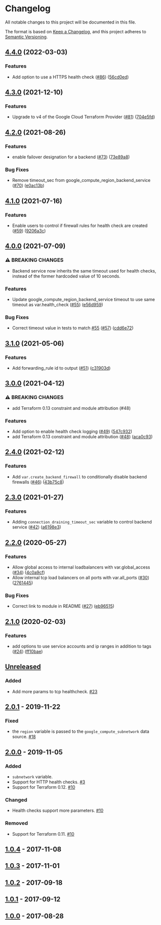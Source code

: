 # Changelog
All notable changes to this project will be documented in this file.

The format is based on [Keep a Changelog](https://keepachangelog.com/en/1.0.0/),
and this project adheres to [Semantic Versioning](https://semver.org/spec/v2.0.0.html).

## [4.4.0](https://github.com/terraform-google-modules/terraform-google-lb-internal/compare/v4.3.0...v4.4.0) (2022-03-03)


### Features

* Add option to use a HTTPS health check ([#86](https://github.com/terraform-google-modules/terraform-google-lb-internal/issues/86)) ([56cd0ed](https://github.com/terraform-google-modules/terraform-google-lb-internal/commit/56cd0ed7fe95cf895e7185d08c62e431d9fa5e34))

## [4.3.0](https://www.github.com/terraform-google-modules/terraform-google-lb-internal/compare/v4.2.0...v4.3.0) (2021-12-10)


### Features

* Upgrade to v4 of the Google Cloud Terraform Provider ([#81](https://www.github.com/terraform-google-modules/terraform-google-lb-internal/issues/81)) ([704e5fd](https://www.github.com/terraform-google-modules/terraform-google-lb-internal/commit/704e5fd5bc4f3ef0461235373e18b368c9cd4177))

## [4.2.0](https://www.github.com/terraform-google-modules/terraform-google-lb-internal/compare/v4.1.0...v4.2.0) (2021-08-26)


### Features

* enable failover designation for a backend ([#73](https://www.github.com/terraform-google-modules/terraform-google-lb-internal/issues/73)) ([73e89a8](https://www.github.com/terraform-google-modules/terraform-google-lb-internal/commit/73e89a8b795207d0c172e205d591ff6a7595743a))


### Bug Fixes

* Remove timeout_sec from google_compute_region_backend_service ([#70](https://www.github.com/terraform-google-modules/terraform-google-lb-internal/issues/70)) ([e0ac13b](https://www.github.com/terraform-google-modules/terraform-google-lb-internal/commit/e0ac13b5301b11a3e790de9148993d864ec2a816))

## [4.1.0](https://www.github.com/terraform-google-modules/terraform-google-lb-internal/compare/v4.0.0...v4.1.0) (2021-07-16)


### Features

* Enable users to control if firewall rules for health check are created ([#59](https://www.github.com/terraform-google-modules/terraform-google-lb-internal/issues/59)) ([9206a3c](https://www.github.com/terraform-google-modules/terraform-google-lb-internal/commit/9206a3cf7875050de5f1e4cb59ce67631dcd42aa))

## [4.0.0](https://www.github.com/terraform-google-modules/terraform-google-lb-internal/compare/v3.1.0...v4.0.0) (2021-07-09)


### ⚠ BREAKING CHANGES

* Backend service now inherits the same timeout used for health checks, instead of the former hardcoded value of 10 seconds.

### Features

* Update google_compute_region_backend_service timeout to use same timeout as var.health_check ([#55](https://www.github.com/terraform-google-modules/terraform-google-lb-internal/issues/55)) ([e56d959](https://www.github.com/terraform-google-modules/terraform-google-lb-internal/commit/e56d9595a546a7a42ae5a83fc0d9f2c3cdae274b))


### Bug Fixes

* Correct timeout value in tests to match [#55](https://www.github.com/terraform-google-modules/terraform-google-lb-internal/issues/55) ([#57](https://www.github.com/terraform-google-modules/terraform-google-lb-internal/issues/57)) ([cdd6e72](https://www.github.com/terraform-google-modules/terraform-google-lb-internal/commit/cdd6e72ef650a8c096256d64d6410fa19df3f90a))

## [3.1.0](https://www.github.com/terraform-google-modules/terraform-google-lb-internal/compare/v3.0.0...v3.1.0) (2021-05-06)


### Features

* Add forwarding_rule id to output ([#51](https://www.github.com/terraform-google-modules/terraform-google-lb-internal/issues/51)) ([c31903d](https://www.github.com/terraform-google-modules/terraform-google-lb-internal/commit/c31903d281c4c62a6f37f73bb36a3d4a065eeb44))

## [3.0.0](https://www.github.com/terraform-google-modules/terraform-google-lb-internal/compare/v2.4.0...v3.0.0) (2021-04-12)


### ⚠ BREAKING CHANGES

* add Terraform 0.13 constraint and module attribution (#48)

### Features

* Add option to enable health check logging ([#49](https://www.github.com/terraform-google-modules/terraform-google-lb-internal/issues/49)) ([547c932](https://www.github.com/terraform-google-modules/terraform-google-lb-internal/commit/547c9320bdf1d9efe5157dd73a09810e4fa272b4))
* add Terraform 0.13 constraint and module attribution ([#48](https://www.github.com/terraform-google-modules/terraform-google-lb-internal/issues/48)) ([aca0c93](https://www.github.com/terraform-google-modules/terraform-google-lb-internal/commit/aca0c939f4c9eedf555e8cace8d4fd13e4ec871f))

## [2.4.0](https://www.github.com/terraform-google-modules/terraform-google-lb-internal/compare/v2.3.0...v2.4.0) (2021-02-12)


### Features

* Add `var.create_backend_firewall` to conditionally disable backend firewalls ([#46](https://www.github.com/terraform-google-modules/terraform-google-lb-internal/issues/46)) ([43b75c8](https://www.github.com/terraform-google-modules/terraform-google-lb-internal/commit/43b75c83c0f788a86ed3bcc1f2680b3f23d6635f))

## [2.3.0](https://www.github.com/terraform-google-modules/terraform-google-lb-internal/compare/v2.2.0...v2.3.0) (2021-01-27)


### Features

* Adding `connection_draining_timeout_sec` variable to control backend service ([#42](https://www.github.com/terraform-google-modules/terraform-google-lb-internal/issues/42)) ([a6198e3](https://www.github.com/terraform-google-modules/terraform-google-lb-internal/commit/a6198e31e7155530f762d4078394a8e9d8b76b28))

## [2.2.0](https://www.github.com/terraform-google-modules/terraform-google-lb-internal/compare/v2.1.0...v2.2.0) (2020-05-27)


### Features

* Allow global access to internal loadbalancers with var.global_access ([#34](https://www.github.com/terraform-google-modules/terraform-google-lb-internal/issues/34)) ([4c0a9cf](https://www.github.com/terraform-google-modules/terraform-google-lb-internal/commit/4c0a9cf7b4677133ac9158cc4192ddf0a0e6d052))
* Allow internal tcp load balancers on all ports with var.all_ports ([#30](https://www.github.com/terraform-google-modules/terraform-google-lb-internal/issues/30)) ([2761445](https://www.github.com/terraform-google-modules/terraform-google-lb-internal/commit/276144531017152ddcba1ca02073bfa1844d39bb))


### Bug Fixes

* Correct link to module in README ([#27](https://www.github.com/terraform-google-modules/terraform-google-lb-internal/issues/27)) ([eb96515](https://www.github.com/terraform-google-modules/terraform-google-lb-internal/commit/eb96515fdd9f8a6adae5bd44c15adb9e1f0e06fd))

## [2.1.0](https://www.github.com/terraform-google-modules/terraform-google-lb-internal/compare/v2.0.1...v2.1.0) (2020-02-03)


### Features

* add options to use service accounts and ip ranges in addition to tags ([#24](https://www.github.com/terraform-google-modules/terraform-google-lb-internal/issues/24)) ([ff10bae](https://www.github.com/terraform-google-modules/terraform-google-lb-internal/commit/ff10baefbbf6e7e5ee18e534df17d567b65a020f))

## [Unreleased]

### Added

- Add more params to tcp healthcheck. [#23](https://github.com/terraform-google-modules/terraform-google-lb-internal/pull/23)

## [2.0.1] - 2019-11-22

### Fixed

- the `region` variable is passed to the `google_compute_subnetwork` data source. [#18]

## [2.0.0] - 2019-11-05

### Added

- `subnetwork` variable.
- Support for HTTP health checks. [#3]
- Support for Terraform 0.12. [#10]

### Changed

- Health checks support more parameters. [#10]

### Removed

- Support for Terraform 0.11. [#10]

## [1.0.4] - 2017-11-08

## [1.0.3] - 2017-11-01

## [1.0.2] - 2017-09-18

## [1.0.1] - 2017-09-12

## [1.0.0] - 2017-08-28

[Unreleased]: https://github.com/terraform-google-modules/terraform-google-lb-internal/compare/v2.0.1...HEAD
[2.0.1]: https://github.com/terraform-google-modules/terraform-google-lb-internal/compare/v2.0.0...v2.0.1
[2.0.0]: https://github.com/terraform-google-modules/terraform-google-lb-internal/compare/1.0.4...v2.0.0
[1.0.4]: https://github.com/terraform-google-modules/terraform-google-lb-internal/compare/1.0.3...1.0.4
[1.0.3]: https://github.com/terraform-google-modules/terraform-google-lb-internal/compare/1.0.2...1.0.3
[1.0.2]: https://github.com/terraform-google-modules/terraform-google-lb-internal/compare/1.0.1...1.0.2
[1.0.1]: https://github.com/terraform-google-modules/terraform-google-lb-internal/compare/1.0.0...1.0.1
[1.0.0]: https://github.com/terraform-google-modules/terraform-google-lb-internal/releases/tag/1.0.0

[#18]: https://github.com/terraform-google-modules/terraform-google-lb-internal/issues/18
[#10]: https://github.com/terraform-google-modules/terraform-google-lb-internal/issues/10
[#3]: https://github.com/terraform-google-modules/terraform-google-lb-internal/issues/3
